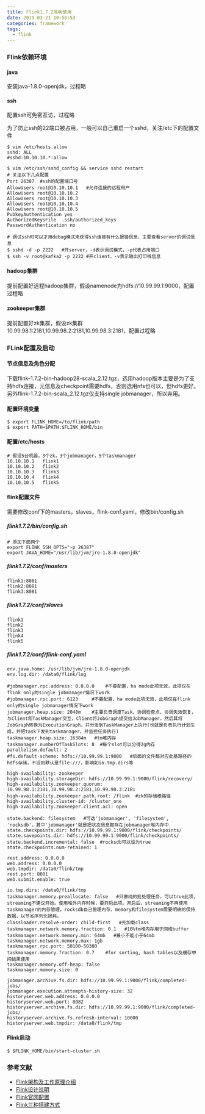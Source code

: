 ```yaml
---
title: Flink1.7.2简明使用
date: 2019-03-21 10:58:53
categories: framework
tags:
  - flink
---
```


### Flink依赖环境

#### java

安装java-1.8.0-openjdk，过程略

#### ssh

配置ssh可免密互访，过程略

为了防止ssh的22端口被占用，一般可以自己重启一个sshd，关注/etc下的配置文件

```
$ vim /etc/hosts.allow
sshd: ALL
#sshd:10.10.10.*:allow

$ vim /etc/ssh/sshd_config && service sshd restart
# 关注以下几点配置
Port 26387  #ssh的配置端口号
AllowUsers root@10.10.10.1   #允许连接的远程用户
AllowUsers root@10.10.10.2
AllowUsers root@10.10.10.3
AllowUsers root@10.10.10.4
AllowUsers root@10.10.10.5
PubkeyAuthentication yes
AuthorizedKeysFile  .ssh/authorized_keys
PasswordAuthentication no

# 调试ssh时可以才用debug模式来获得ssh连接有什么报错信息，主要查看server的调试信息
$ sshd -d -p 2222   #开server，-d表示调试模式，-p代表占用端口
$ ssh -v root@kafka2 -p 2222 #开client，-v表示输出打印栈信息
```

<!-- more -->

#### hadoop集群

提前配置好远程hadoop集群，假设namenode为hdfs://10.99.99.1:9000，配置过程略

#### zookeeper集群

提前配置好zk集群，假设zk集群10.99.98.1:2181,10.99.98.2:2181,10.99.98.3:2181，配置过程略

### FLink配置及启动

#### 节点信息及角色分配

下载flink-1.7.2-bin-hadoop28-scala_2.12.tgz，选用hadoop版本主要是为了支持hdfs连接，元信息及checkpoint需要hdfs，否则选用nfs也可以，但hdfs更好。另外flink-1.7.2-bin-scala_2.12.tgz仅支持single jobmanager，所以弃用。

#### 配置环境变量

```
$ export FLINK_HOME=/to/flink/path
$ export PATH=$PATH:$FLINK_HOME/bin
```

#### 配置/etc/hosts

```
# 假设5台机器，3个zk，3个jobmanager，5个taskmanager
10.10.10.1   flink1
10.10.10.2   flink2
10.10.10.3   flink3
10.10.10.4   flink4
10.10.10.5   flink5
```

#### flink配置文件

需要修改conf下的masters，slaves，flink-conf.yaml，修改bin/config.sh

##### flink1.7.2/bin/config.sh

```
# 添加下面两个
export FLINK_SSH_OPTS="-p 26387"
export JAVA_HOME="/usr/lib/jvm/jre-1.8.0-openjdk"
```

##### flink1.7.2/conf/masters

```
flink1:8081
flink2:8081
flink3:8081
```

##### flink1.7.2/conf/slaves

```
flink1
flink2
flink3
flink4
flink5
```

##### flink1.7.2/conf/flink-conf.yaml

```
env.java.home: /usr/lib/jvm/jre-1.8.0-openjdk
env.log.dir: /data0/flink/log

#jobmanager.rpc.address: 0.0.0.0    #不要配置，ha mode此项无效，此项仅在flink only的single jobmanager情况下work
#jobmanager.rpc.port: 6123     #不要配置，ha mode此项无效，此项仅在flink only的single jobmanager情况下work
jobmanager.heap.size: 2048m    #主要负责调度Task、协调检查点、协调失效恢复，与Client和TaskManager交互，Client将JobGraph提交给JobManager，然后其将JobGraph转换为ExecutionGraph，并分发到TaskManager上执行(也就是负责执行计划生成，并把task下发到taskmanager，并监控任务执行)
taskmanager.heap.size: 16384m   #tm堆内存
taskmanager.numberOfTaskSlots: 8  #每个slot可以分得2g内存
parallelism.default: 2
#fs.default-scheme: hdfs://10.99.99.1:9000   #后面的文件都对应此基路径的hdfs存储，不设则默认是file:///，影响如io.tmp.dirs等

high-availability: zookeeper
high-availability.storageDir: hdfs://10.99.99.1:9000/flink/recovery/
high-availability.zookeeper.quorum: 10.99.98.1:2181,10.99.98.2:2181,10.99.98.3:2181
high-availability.zookeeper.path.root: /flink  #zk的存储根路径
high-availability.cluster-id: /cluster_one
high-availability.zookeeper.client.acl: open

state.backend: filesystem   #可选'jobmanager', 'filesystem', 'rocksdb'，其中'jobmanager'就是把状态信息都存在jobmanager堆内存中
state.checkpoints.dir: hdfs://10.99.99.1:9000/flink/checkpoints/
state.savepoints.dir: hdfs://10.99.99.1:9000/flink/checkpoints/
state.backend.incremental: false  #rocksdb可以设为true
state.checkpoints.num-retained: 1

rest.address: 0.0.0.0
web.address: 0.0.0.0
web.tmpdir: /data0/flink/tmp
rest.port: 8081
web.submit.enable: true

io.tmp.dirs: /data0/flink/tmp
taskmanager.memory.preallocate: false   #只做纯的批处理任务，可以true此项，streaming不建议开始。使用堆外内存时候，要开启此项。开启后，streaming不再使用taskmanager的内存管理，rocksdb自己管理内存，memory和filesystem需要明确的保持数据，以节省序列化损耗。
classloader.resolve-order: child-first   #先加载class
taskmanager.network.memory.fraction: 0.1   #10%tm堆内存用于网络buffer
taskmanager.network.memory.min: 64mb   #最小不能小于64mb
taskmanager.network.memory.max: 1gb
taskmanager.rpc.port: 50100-50300
taskmanager.memory.fraction: 0.7    #for sorting, hash tables以及缓存中间结果使用
taskmanager.memory.off-heap: false
taskmanager.memory.size: 0

jobmanager.archive.fs.dir: hdfs://10.99.99.1:9000/flink/completed-jobs/
jobmanager.execution.attempts-history-size: 32
historyserver.web.address: 0.0.0.0
historyserver.web.port: 8082
historyserver.archive.fs.dir: hdfs://10.99.99.1:9000/flink/completed-jobs/
historyserver.archive.fs.refresh-interval: 10000
historyserver.web.tmpdir: /data0/flink/tmp
```

#### Flink启动

```
$ $FLINK_HOME/bin/start-cluster.sh
```

### 参考文献

- [Flink架构及工作原理介绍](http://lionheartwang.github.io/blog/2018/03/05/flink-framwork-introduction/)
- [Flink设计说明](https://github.com/liguohua-bigdata/simple-flink/tree/master/book)
- [Flink官网配置](https://ci.apache.org/projects/flink/flink-docs-release-1.7/ops/config.html)
- [Flink三种搭建方式](http://www.cnblogs.com/frankdeng/p/9400627.html)

